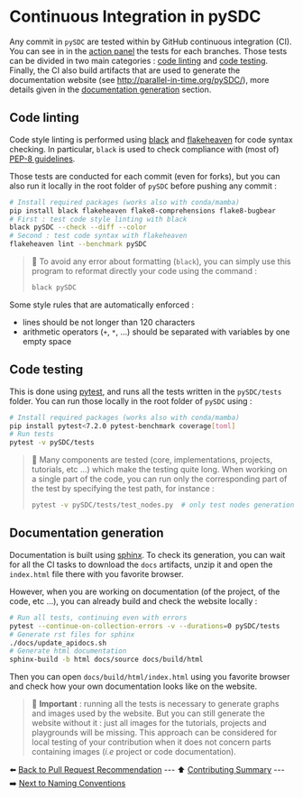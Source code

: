 # Continuous Integration in pySDC

Any commit in `pySDC` are tested within by GitHub continuous integration (CI). You can see in in the [action panel](https://github.com/Parallel-in-Time/pySDC/actions) the tests for each branches.
Those tests can be divided in two main categories : [code linting](#code-linting) and [code testing](#code-testing).
Finally, the CI also build artifacts that are used to generate the documentation website (see http://parallel-in-time.org/pySDC/), more details given in the [documentation generation](#documentation-generation) section.

## Code linting

Code style linting is performed using [black](https://black.readthedocs.io/en/stable/) and [flakeheaven](https://flakeheaven.readthedocs.io/en/latest/) for code syntax checking. In particular, `black` is used to check compliance with (most of) [PEP-8 guidelines](https://peps.python.org/pep-0008/).

Those tests are conducted for each commit (even for forks), but you can also run it locally in the root folder of `pySDC` before pushing any commit :

```bash
# Install required packages (works also with conda/mamba)
pip install black flakeheaven flake8-comprehensions flake8-bugbear
# First : test code style linting with black
black pySDC --check --diff --color
# Second : test code syntax with flakeheaven
flakeheaven lint --benchmark pySDC
```

> :bell: To avoid any error about formatting (`black`), you can simply use this program to reformat directly your code using the command :
>
> ```bash
> black pySDC
> ```

Some style rules that are automatically enforced :

- lines should be not longer than 120 characters
- arithmetic operators (`+`, `*`, ...) should be separated with variables by one empty space

## Code testing

This is done using [pytest](https://docs.pytest.org/en/7.2.x/), and runs all the tests written in the `pySDC/tests` folder. You can run those locally in the root folder of `pySDC` using :

```bash
# Install required packages (works also with conda/mamba)
pip install pytest<7.2.0 pytest-benchmark coverage[toml]
# Run tests
pytest -v pySDC/tests
```

> :bell: Many components are tested (core, implementations, projects, tutorials, etc ...) which make the testing quite long.
> When working on a single part of the code, you can run only the corresponding part of the test by specifying the test path, for instance :
>
> ```bash
> pytest -v pySDC/tests/test_nodes.py  # only test nodes generation
> ```

## Documentation generation

Documentation is built using [sphinx](https://www.sphinx-doc.org/en/master/).
To check its generation, you can wait for all the CI tasks to download the `docs` artifacts, unzip it and open the `index.html` file there with you favorite browser. 

However, when you are working on documentation (of the project, of the code, etc ...), you can already build and check the website locally :

```bash
# Run all tests, continuing even with errors
pytest --continue-on-collection-errors -v --durations=0 pySDC/tests
# Generate rst files for sphinx
./docs/update_apidocs.sh
# Generate html documentation
sphinx-build -b html docs/source docs/build/html
```

Then you can open `docs/build/html/index.html` using you favorite browser and check how your own documentation looks like on the website.

> :bell: **Important** : running all the tests is necessary to generate graphs and images used by the website. 
> But you can still generate the website without it : just all images for the tutorials, projects and playgrounds will be missing.
> This approach can be considered for local testing of your contribution when it does not concern parts containing images (_i.e_ project or code documentation).

:arrow_left: [Back to Pull Request Recommendation](./01_pull_requests.md) ---
:arrow_up: [Contributing Summary](./../../CONTRIBUTING.md) ---
:arrow_right: [Next to Naming Conventions](./03_naming_conventions.md)